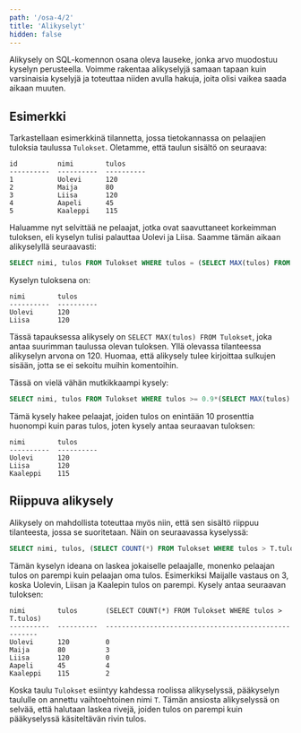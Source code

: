 ```yaml
---
path: '/osa-4/2'
title: 'Alikyselyt'
hidden: false
---
```


Alikysely on SQL-komennon osana oleva lauseke,
jonka arvo muodostuu kyselyn perusteella.
Voimme rakentaa alikyselyjä samaan tapaan kuin
varsinaisia kyselyjä ja toteuttaa niiden avulla hakuja,
joita olisi vaikea saada aikaan muuten.

## Esimerkki

Tarkastellaan esimerkkinä tilannetta,
jossa tietokannassa on pelaajien tuloksia
taulussa `Tulokset`.
Oletamme, että taulun sisältö on seuraava:

```x
id          nimi        tulos     
----------  ----------  ----------
1           Uolevi      120       
2           Maija       80        
3           Liisa       120       
4           Aapeli      45        
5           Kaaleppi    115    
```

Haluamme nyt selvittää ne pelaajat,
jotka ovat saavuttaneet korkeimman tuloksen,
eli kyselyn tulisi palauttaa Uolevi ja Liisa.
Saamme tämän aikaan alikyselyllä seuraavasti:

```sql
SELECT nimi, tulos FROM Tulokset WHERE tulos = (SELECT MAX(tulos) FROM Tulokset);
```

Kyselyn tuloksena on:

```x
nimi        tulos     
----------  ----------
Uolevi      120       
Liisa       120       
```

Tässä tapauksessa alikysely on `SELECT MAX(tulos) FROM Tulokset`,
joka antaa suurimman taulussa olevan tuloksen.
Yllä olevassa tilanteessa alikyselyn arvona on 120.
Huomaa, että alikysely tulee kirjoittaa sulkujen sisään,
jotta se ei sekoitu muihin komentoihin.

Tässä on vielä vähän mutkikkaampi kysely:

```sql
SELECT nimi, tulos FROM Tulokset WHERE tulos >= 0.9*(SELECT MAX(tulos) FROM Tulokset);
```

Tämä kysely hakee pelaajat, joiden tulos on enintään 10 prosenttia huonompi
kuin paras tulos, joten kysely antaa seuraavan tuloksen:

```x
nimi        tulos     
----------  ----------
Uolevi      120       
Liisa       120       
Kaaleppi    115     
```

## Riippuva alikysely

Alikysely on mahdollista toteuttaa myös niin,
että sen sisältö riippuu tilanteesta,
jossa se suoritetaan.
Näin on seuraavassa kyselyssä:

```sql
SELECT nimi, tulos, (SELECT COUNT(*) FROM Tulokset WHERE tulos > T.tulos) FROM Tulokset AS T;
```

Tämän kyselyn ideana on laskea jokaiselle pelaajalle,
monenko pelaajan tulos on parempi kuin pelaajan oma tulos.
Esimerkiksi Maijalle vastaus on 3,
koska Uolevin, Liisan ja Kaalepin tulos on parempi.
Kysely antaa seuraavan tuloksen:

```x
nimi        tulos       (SELECT COUNT(*) FROM Tulokset WHERE tulos > T.tulos)
----------  ----------  -----------------------------------------------------
Uolevi      120         0                                                    
Maija       80          3                                                    
Liisa       120         0                                                    
Aapeli      45          4                                                    
Kaaleppi    115         2                                                   
```

Koska taulu `Tulokset` esiintyy kahdessa roolissa alikyselyssä,
pääkyselyn taululle on annettu vaihtoehtoinen nimi `T`.
Tämän ansiosta alikyselyssä on selvää,
että halutaan laskea rivejä, joiden tulos on parempi
kuin pääkyselyssä käsiteltävän rivin tulos.
